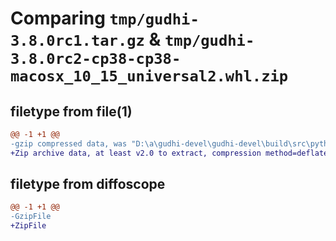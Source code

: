 # Comparing `tmp/gudhi-3.8.0rc1.tar.gz` & `tmp/gudhi-3.8.0rc2-cp38-cp38-macosx_10_15_universal2.whl.zip`

## filetype from file(1)

```diff
@@ -1 +1 @@
-gzip compressed data, was "D:\a\gudhi-devel\gudhi-devel\build\src\python\dist\tmp_t8pkuz8\gudhi-3.8.0rc1.tar", last modified: Tue Apr 11 08:46:38 2023, max compression
+Zip archive data, at least v2.0 to extract, compression method=deflate
```

## filetype from diffoscope

```diff
@@ -1 +1 @@
-GzipFile
+ZipFile
```

